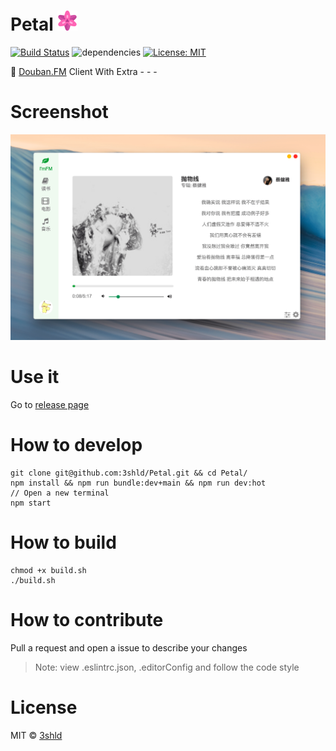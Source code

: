 # Petal ![petal32x32.png](build/icons/32x32.png)

[![Build Status](https://travis-ci.org/3shld/Petal.svg?branch=dev)](https://travis-ci.org/3shld/Petal) ![dependencies](https://david-dm.org/3shld/Petal.svg) [![License: MIT](https://img.shields.io/badge/License-MIT-yellow.svg)](https://opensource.org/licenses/MIT)

:hibiscus: [Douban.FM](https://douban.fm) Client With Extra - - -

# Screenshot

![petal-screenshot.png](bundle/resources/petal-screenshot.png)

# Use it

Go to [release page](https://github.com/3shld/Petal/releases)

# How to develop

```
git clone git@github.com:3shld/Petal.git && cd Petal/
npm install && npm run bundle:dev+main && npm run dev:hot
// Open a new terminal
npm start
```
# How to build

```
chmod +x build.sh
./build.sh
```

# How to contribute

Pull a request and open a issue to describe your changes

> Note: view .eslintrc.json, .editorConfig and follow the code style

# License

MIT &copy; [3shld](https://github.com/3shld)

